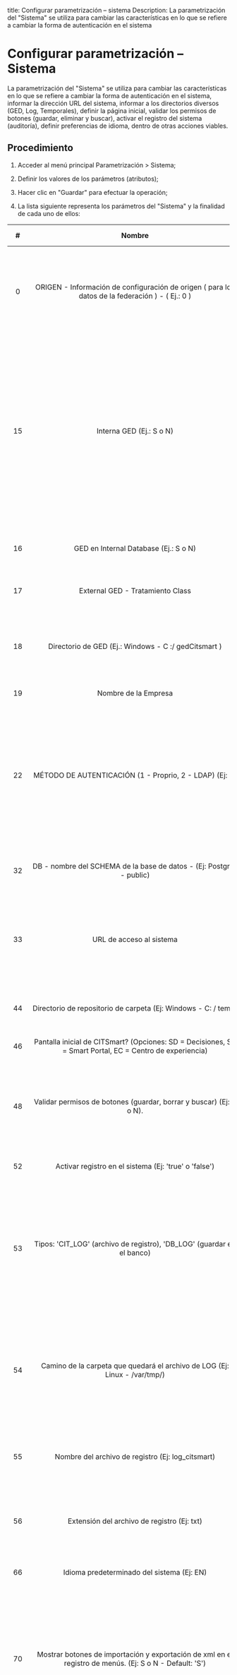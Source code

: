 title: Configurar parametrización – sistema
Description: La parametrización del "Sistema" se utiliza para cambiar las características en lo que se refiere a cambiar la forma de autenticación en el sistema
# Configurar parametrización – Sistema

La parametrización del "Sistema" se utiliza para cambiar las características en lo que se refiere a cambiar la forma de autenticación en el sistema, informar la dirección URL del sistema, informar a los directorios diversos (GED, Log, Temporales), definir la página inicial, validar los permisos de botones (guardar, eliminar y buscar), activar el registro del sistema (auditoría), definir preferencias de idioma, dentro de otras acciones viables.

Procedimiento
-------------

1.  Acceder al menú principal Parametrización \> Sistema;

2.  Definir los valores de los parámetros (atributos);

3.  Hacer clic en "Guardar" para efectuar la operación;

4.  La lista siguiente representa los parámetros del "Sistema" y la finalidad de
    cada uno de ellos:


| **#** |                                                    **Nombre**                                                   |         **Valores posibles**         |                                                                                                                                                                                                                                  Finalidad                                                                                                                                                                                                                                  |                                                                                                                                           **Orientaciones complementarias**                                                                                                                                          |
|:-----:|:---------------------------------------------------------------------------------------------------------------:|:------------------------------------:|:---------------------------------------------------------------------------------------------------------------------------------------------------------------------------------------------------------------------------------------------------------------------------------------------------------------------------------------------------------------------------------------------------------------------------------------------------------------------------:|:--------------------------------------------------------------------------------------------------------------------------------------------------------------------------------------------------------------------------------------------------------------------------------------------------------------------:|
|   0   |         ORIGEN - Información de configuración de origen ( para los datos de la federación ) - ( Ej.: 0 )        |                Ej.: 0                |                                                                                                                                                                                                  Configuración del Origen de las Informaciones (para federación de datos).                                                                                                                                                                                                  |                                                             Si no se informa el valor del parámetro, no será posible hacer la exportación del CMDB (base de datos de gestión de configuración) en la pantalla de "Gestión de Elementos de Configuración".                                                            |
|   15  |                                             Interna GED (Ej.: S o N)                                            |                 S o N                |                                            Informar si el GED (Gestión Electrónica de Documentos) es interno. Obs .: Actualmente la única forma de utilizar el GED es de forma interna. Al establecer 'S' para el GED Interno, el sistema creará la carpeta definida por el parámetro 18 y creará una subcarpeta con el identificador de empresa y otra subcarpeta llamada "A". Los archivos GED se guardarán en estas carpetas.                                            |                                                                           Si se informa el valor N para el GED Interno, los archivos no se guardan correctamente, no se guardarán en la ubicación correcta y no se hará sus criptografias.                                                                           |
|   16  |                                      GED en Internal Database (Ej.: S o N)                                      |                 S o N                |                                                                                                                                                                                       Informar si el GED (Gestión Electrónica de Documento) utilizado es interno en la base de datos.                                                                                                                                                                                       |                                                                                                                                                     No se aplica                                                                                                                                                     |
|   17  |                                         External GED - Tratamiento Class                                        |                                      |                                                                                                                                                                                                    Informar la clase del GED externo (Gestión Electrónica de Documentos).                                                                                                                                                                                                   |                                                                                                                                                     No se aplica                                                                                                                                                     |
|   18  |                               Directorio de GED (Ej.: Windows - C :/ gedCitsmart )                              |     Ej.: Windows – C;/gedCitsmart    |                                                                                                                                                                                      Definir el directorio para la manipulación de archivos del GED (Gestión Electrónica de Documento).                                                                                                                                                                                     |                                                                                  Si no informa el directorio GED, no funcionará la gestión electrónica de documentos, pues utiliza el directorio para encriptación de los archivos.                                                                                  |
|   19  |                                               Nombre de la Empresa                                              |                                      |                                                                                                                                                                                                                      Informar el nompre de la empresa.                                                                                                                                                                                                                      |                                                                                                                                                     No se aplica                                                                                                                                                     |
|   22  |                             MÉTODO DE AUTENTICACIÓN (1 - Proprio, 2 - LDAP) (Ej: 1)                             |                Ej.: 1                |                                                                                                                                                                                            Definir qué método de autenticación se utilizará en el sistema: 1 (propio) o 2 (LDAP).                                                                                                                                                                                           |             Si el método de autenticación LDAP se cambia de 1 (propio) a LDAP, entonces debe existir una sincronización entre LDAP y Citsmart, en ese momento, es común que haya duplicación de empleados y usuarios en la base de datos que pueden causar problemas de autenticación y perfil de acceso.            |
|   32  |                       DB - nombre del SCHEMA de la base de datos - (Ej: Postgres - public)                      |        Ej.: Postgres - public        |                                                                                                                                                                                           Informar el nombre del Schema de la Base de Datos que será utilizado por la aplicación.                                                                                                                                                                                           |                                                                                                                                                     No se aplica                                                                                                                                                     |
|   33  |                                             URL de acceso al sistema                                            |                                      |                                                                                                                                                                                                                    Informar la URL de acceso al sistema.                                                                                                                                                                                                                    |                                                                          Si no se informa correctamente la dirección URL del sistema, algunas características se comportarán de forma inesperada, por ejemplo, los informes no se generarán.                                                                         |
|   44  |                          Directorio de repositorio de carpeta (Ej: Windows - C: / temp)                         |        Ej.: Windows - C:/temp        |                                                                                                                                                                                                     Informar el directorio para almacenar los archivos que se cargarán.                                                                                                                                                                                                     |                                                                                                                Si no se informa correctamente el directorio, no podrá adjuntar archivos en el sistema.                                                                                                               |
|   46  |     Pantalla inicial de CITSmart? (Opciones: SD = Decisiones, SP = Smart Portal, EC = Centro de experiencia)    |                                      |                                                                                                                                                                                                              Definir cuál será la pantalla inicial del CITSmart                                                                                                                                                                                                             |                                                                                                                                                     No se aplica                                                                                                                                                     |
|   48  |                       Validar permisos de botones (guardar, borrar y buscar) (Ej: S o N).                       |                 S o N                |                                                                                                                                Definir si se validará el permiso de acceso de los botones: Guardar, Borrar y Buscar. Si es así, el permiso de acceso a los botones (Guardar, borrar y buscar), definido si el perfil de acceso será validado.                                                                                                                               |                                                                                                                                                     No se aplica                                                                                                                                                     |
|   52  |                              Activar registro en el sistema (Ej: 'true' o 'false')                              |           Ej.: true o false          |                                                                                                                                                                                                                  Activar el Log de Auditoría en el Sistema.                                                                                                                                                                                                                 |                                                                                                                                                     No se aplica                                                                                                                                                     |
|   53  |                      Tipos: 'CIT_LOG' (archivo de registro), 'DB_LOG' (guardar en el banco)                     |                                      |                                                                                        Definir el tipo de log del sistema "CIT_LOG" (archivo de log) o "DB_LOG" (guarda en el banco). Si el tipo de registro es "CIT_LOG", se guardará el archivo de registro en un directorio (definido en el parámetro 54). Si el tipo de registro es "DB_LOG", se lo guardará en la base de datos.                                                                                       |                                                                                                                                                     No se aplica                                                                                                                                                     |
|   54  |                    Camino de la carpeta que quedará el archivo de LOG (Ej: Linux - /var/tmp/)                   |        Ej.: Linux - /var/tmp/        |                                                                                                                     Informar el directorio (carpeta) para almacenar los archivos de registro (CIT_LOG). Al definir en el parámetro 53 el valor 'CIT_LOG', debe definir en este parámetro el directorio donde quedará almacenado el archivo de registro.                                                                                                                     |                                                                                                                Si no se informa el directorio, no se van almacenar los archivos de registro (CIT_LOG).                                                                                                               |
|   55  |                                Nombre del archivo de registro (Ej: log_citsmart)                                |           Ej.: log_citsmart          |                                                                                                                                                                           Definir el nombre del archivo de registro. Los archivos de registro se guardarán con el nombre definido en el parámetro.                                                                                                                                                                          |                                                                                                                                                     No se aplica                                                                                                                                                     |
|   56  |                                   Extensión del archivo de registro (Ej: txt)                                   |               Ej.: txt               |                                                                                                                                                                   Definir la extensión del archivo de log. Los archivos de registro se guardarán con la extensión TXT, tal como se define en el parámetro.                                                                                                                                                                  |                                                                                                                                                     No se aplica                                                                                                                                                     |
|   66  |                                    Idioma predeterminado del sistema (Ej: EN)                                    |           Ej.: EN = Inglés           |                                                                                                                                                                                                     Definir el idioma predeterminado que se utilizará en la aplicación.                                                                                                                                                                                                     |                                                                                                                                                     No se aplica                                                                                                                                                     |
|   70  |     Mostrar botones de importación y exportación de xml en el registro de menús. (Ej: S o N - Default: 'S')     |          S o N (Default: S)          |                                                                                                  Definir si los botones de importación y exportación de XML se mostrarán en la pantalla de Registro de Menús. Si se informa "S", se mostrarán en la pantalla de "Registro de Menú" los botones "Generar XML" y "Actualizar menús" para la importación y exportación de XML.                                                                                                 |                                                                                                          Si no se indica el valor del parámetro, se establece el valor predeterminado del sistema: "S" (Sí).                                                                                                         |
|   71  |              Parámetro para leer el archivo XML predeterminado de menús. (Ej: S o N - Default: 'S')             |          S o N (Default: S)          |                                                                                                                                                     Habilitar la lectura del archivo XML de los menús. Si está habilitado, se hace la lectura del archivo XML de los menús en el momento en que se inicia la aplicación.                                                                                                                                                    |                                                                                                         Si no se informa el valor del parámetro, se establece el valor predeterminado del sistema: "N" (No).                                                                                                         |
|  117  |                                Informar a la ruta para guardar los LOGDADOS mesa                                |                                      |                                                                                                                                                                                                         Definir el directorio para almacenar las tablas de LOGDADOS.                                                                                                                                                                                                        |                                                                                                               Si no se informa el directorio correctamente, no podrá almacenar las tablas de LOGDADOS.                                                                                                               |
|  118  |                                   ID del contrato estandár de apertura llamada                                  |                                      |                                                                                                                                                                   Informar el número de identificación (ID) del contrato para la realización de la apertura de incidentes/solicitudes a través del portal.                                                                                                                                                                  |                                                                                                  Si no se informa el valor del parámetro, no será posible realizar la apertura de incidentes/solicitudes vía portal.                                                                                                 |
|  131  |                 Ajuste el número de elementos que se enumeran en las encuestas (por default: 10)                |                                      |                                                                                                                                                                                     Definir la cantidad de datos que se enumerarán por página en las pantallas de Búsqueda del Sistema.                                                                                                                                                                                     |                                                                                                No hay impacto negativo. Si no se informa el valor del parámetro, se utilizará el valor predeterminado del sistema: 10.                                                                                               |
|  135  |                             ID perfil de acceso que se utilizará como administrador                             |                                      |                                                                          Indique el número de identificación (ID) del perfil de acceso que se utilizará como administrador para la validación de las actualizaciones de Citsmart ITSM. Sólo los usuarios relacionados con el perfil de acceso definido en este parámetro pueden acceder y validar la actualización de la versión de Citsmart ITSM.                                                                          |                                                                                                                                                     No se aplica                                                                                                                                                     |
|  136  |        Logo URL informes default(por ejemplo http://www.citsmart.com.br/imagens/logoPadraoRelatorio.png )       |                                      |                                                                                                                                                                                                 Informar la URL de la imagen que se utilizará como logotipo en los informes.                                                                                                                                                                                                |                                                                                                                                                     No se aplica                                                                                                                                                     |
|  198  |   Ruta de la carpeta que será el archivo de registro de la base de datos (por ejemplo, Linux - / var / tmp / )  |                                      |                                                                                                                                                                                             Informa el directorio (carpeta) para almacenar los archivos LOG de la Base de Datos.                                                                                                                                                                                            |                                                                                                               Si no se informa el directorio, no podrá almacenar los archivos LOG de la Base de Datos.                                                                                                               |
|  219  |                                    Habilitar la migración de datos automática                                   |                                      |                                                                                                                                                                                             Activar/Inactivar la rutina de importación de datos para ejecutarse automáticamente.                                                                                                                                                                                            | Con el parámetro activado, habilitará un subproceso que se ejecutará, que además de disminuir el rendimiento, puede escribir mensajes de error en los registros del sistema, si la importación de datos no está correctamente registrada. Si se indica "N", no se producirá la importación de datos automáticamente. |
|  223  |                         Configuración del e-mail del soporte de la herramienta Citsmart                         |  Ej.: soporte.citsmart@citsmart.com  |                                                                                                                                           Definir el correo electrónico del soporte CITSmart, que se mostrará en la barra de información. Nota: El sistema le permite agregar uno o más mensajes de correo electrónico de soporte.                                                                                                                                          |                                                                                                                                                     No se aplica                                                                                                                                                     |
|  224  |                        Configuración del teléfono del soporte de la herramienta Citsmart                        |        Ej.: +55 (61) 3966-4349       |                                                                                                                                                     Definir el número de teléfono del soporte de CITSmart para que aparezca en la barra de información. Nota: El sistema permite añadir uno o más teléfonos de soporte.                                                                                                                                                     |                                                                                                                                                     No se aplica                                                                                                                                                     |
|  225  |             Configuración del e-mail de soporte de la herramienta Citsmart en la Pantalla de Inicio             |  Ej.: soporte.citsmart@citsmart.com  |                                                                                                                                          Definir el correo electrónico de soporte del CITSmart para que aparezca en la pantalla de inicio de sesión. Nota: El sistema le permite agregar uno o más mensajes de correo electrónico.                                                                                                                                          |                                                                                                                                                     No se aplica                                                                                                                                                     |
|  226  |            Configuración del teléfono de soporte de la herramienta Citsmart en la Pantalla de inicio            |        Ej.: +55 (61) 3966-4349       |                                                                                                                                                 Definir el número de teléfono de soporte del CITSmart para que aparezca en la pantalla de inicio de sesión. Nota: El sistema permite añadir uno o más teléfonos de soporte.                                                                                                                                                 |                                                                                                                                                     No se aplica                                                                                                                                                     |
|  235  |   Utilizar Autocomplete en el campo de unidad en las pantallas de colaborador y unidad. (S o N - Default: 'N')  |          S o N (Default: N)          |                                                                                                                                                                  Definir si el objeto de pantalla, para el campo Unidad, será de Autocompletar (valor = S) o una casilla de selección (combobox) (valor=N).                                                                                                                                                                 |                                         Cambia la forma en que el usuario selecciona la unidad en las pantallas de Solicitud de Servicio, Registro de Problema y Solicitud de Cambio. Este parámetro no reflejará el campo de Unidad de la pantalla de Solicitud de servicio.                                        |
|  244  |                                         Mensaje de la pantalla de inicio                                        |                                      |                                                                                                                                                                                                    Informar un mensaje que aparecerá en la pantalla de Login del Sistema.                                                                                                                                                                                                   |                                                                                                   Cuando el parámetro no está configurado, aparecerá el mensaje predeterminado en la pantalla de inicio de sesión.                                                                                                   |
|  254  |                                 API de claves para el uso de servicios de Google                                |                                      |                                                                                                                                                                                                    Informar la clave que registra el consumo de los servicios del Google.                                                                                                                                                                                                   |                                                                                                                                                     No se aplica                                                                                                                                                     |
|  266  |                                            ID de calendario estándar                                            |                                      |                                                                                                                                                                                             Definir el calendario estándar para su uso en los filtros de recuperación de tareas.                                                                                                                                                                                            |                                                                                                                                                     No se aplica                                                                                                                                                     |
|  271  |                                  Informe a la ciudad de instalación del sistema                                 |                                      |                                                                                                                                                                                                 Informar el nombre de la ciudad que se mostrará en los informes del sistema.                                                                                                                                                                                                |                                                                                                                                                     No se aplica                                                                                                                                                     |
|  275  |                                      Mantener el sistema siempre en inglés?                                     |          S o N (Default: N)          |                                                                                                                                                                                                          Establecer si el idioma del sistema sólo estará en inglés.                                                                                                                                                                                                         |                                                                                                                                                     No se aplica                                                                                                                                                     |
|  276  |                                             URL del Informe Pentaho                                             |                                      |                                                                                           Informar la URL de la herramienta Pentaho para la construcción de informes dinámicos referentes a los procesos ITIL. Al informar la URL de la herramienta, cuando accede a la funcionalidad "Informes de Gerente Pentaho", se mostrará la herramienta para la construcción de informes.                                                                                           |                                                                                                                  Si no se informa el valor del parámetro, no tendrá acceso a la herramienta Pentaho.                                                                                                                 |
|  277  |    ¿Permite el registro de colaborador con el mismo nombre? Valores: "S" a "Sí" y "N" a "No". Estándar: "N"?    |          S o N (Default: N)          | Definir si se permitirá el registro de colaborador con el nombre similar a otro colaborador. Cuando su valor es "S", el sistema permite que el usuario registre un colaborador con el mismo nombre que otro colaborador ya registrado, pero con un número de ID diferente. También hace que los campos de identificación sea obligatorio. Cuando se informa el valor "N", el sistema no permite que se registre un usuario con el nombre similar a otro usuario registrado. |                                                                                                       Si no se establece el valor para el parámetro, el sistema automáticamente establecerá el valor: "N" (No).                                                                                                      |
|  278  |                     Tamaño máximo de archivo en bytes para cargar. Por defecto [1073741824]                     |                                      |                                                                                                                                                                                 Limitar la cantidad de Bytes que se puede cargar por archivo en las pantallas de datos adjuntos del sistema.                                                                                                                                                                                |                                                                  El tamaño del archivo que se cargará en las pantallas de datos adjuntos en la solicitud de servicio, problema, cambio, liberación, continuidad y panel de control BI será limitado.                                                                 |
|  297  |                  Deshabilita el envío de e-mails del sistema (Valores: "S" o "N" Default: "N")                  |          S o N (Default: N)          |                                                                                                                                                                                                       Deshabilita todos los envíos de correo electrónico del sistema.                                                                                                                                                                                                       |                                                                                                                                                     No se aplica                                                                                                                                                     |
|  318  | Lista de extensiones de archivos que no se pueden adjuntar (Para más de una extensión separar por punto y coma) |                                      |                                                                                                                                                                                                          Lista de extensiones de archivos que no se pueden adjuntar                                                                                                                                                                                                         |                                                                                                                                                     No se aplica                                                                                                                                                     |
|  319  |                                              Activar acceso remoto                                              |                                      |                                                                                                                                                                                                                 URL para abrir la pantalla de acceso remoto                                                                                                                                                                                                                 |                                                                                                                                                     No se aplica                                                                                                                                                     |
|  320  |                ID de la categoría Galería para enviar las imágenes añadidas en el editor (Ej: 1)                |                Ej.: 1                |                                                                                                                                                                                          Configurar el ID de la galería que se utilizará para cargar imágenes añadidas en el editor                                                                                                                                                                                         |                                                                                                                                                     No se aplica                                                                                                                                                     |
|  331  |                                             Activar Google Maps API                                             |                 S o N                |                                                                                                                                                                                                                          Activar el Google Maps API                                                                                                                                                                                                                         |                                                                                                                                                     No se aplica                                                                                                                                                     |
|  334  |                             Camino al logo del inicio (Ej: /citsmart/path/logo.png)                             |     Ej.: /citsmart/path/logo.png     |                                                                                                                                                                                                Permitir que el logotipo de la pantalla de inicio de sesión se pueda cambiar.                                                                                                                                                                                                |                                                                                                                                                     No se aplica                                                                                                                                                     |
|  335  |                          Camino al Logo del Portal (Ej: /citsmart/path/logo-portal.png)                         |  Ej.: /citsmart/path/logo-portal.png |                                                                                                                                                                                                             Permitir que el logotipo del Portal pueda cambiarse.                                                                                                                                                                                                            |                                                                                                                                                     No se aplica                                                                                                                                                     |
|  336  |                      Camino hacia la logo del sistema (Ej: /citsmart/path/logo-sistema.png)                     | Ej.: /citsmart/path/logo-sistema.png |                                                                                                                                                                                                            Permitir que el logotipo del sistema pueda cambiarse.                                                                                                                                                                                                            |                                                                                                                                                     No se aplica                                                                                                                                                     |
|  337  |     Hacer obligatorio el campo 'Localidad Física' en los registro de Ticket, Cambio e Liberación (default N)    |                                      |                                                                                                                                                                                                   Hacer obligatorio el campo 'Localidad Física' en el registro de Servicio                                                                                                                                                                                                  |                                                                                                                                                     No se aplica                                                                                                                                                     |
|  341  |                  Configuración del contacto para la oidoría en la pantalla de inicio de sesión                  |                                      |                                                                                                                                                                   Permite informar el teléfono/correo electróncio de la Oidoría, información que aparecerá en la pantalla de inicio de sesión del sistema.                                                                                                                                                                  |                                                                                                                                                     No se aplica                                                                                                                                                     |
|  344  |                           Oidoría - URL predeterminada para el logotipo de la pantalla                          |                                      |                                                                                                                                                                                                       Permite informar el enlace de un logo a la pantalla de Oidoría.                                                                                                                                                                                                       |                                                                                                                                                     No se aplica                                                                                                                                                     |
|  345  |                                      Oidoría - ID del servicio de denuncia                                      |                                      |                                                                                                                                                                          Permite informar el código de la actividad de denuncia de un portafolio utilizado en la apertura de un ticket de Oidoría.                                                                                                                                                                          |                                                                                                                                                     No se aplica                                                                                                                                                     |
|  346  |                                     Oidoría - ID del servicio de reclamación                                    |                                      |                                                                                                                                                                         Permite informar el código de la actividad de reclamación de un portafolio utilizado en la apertura de un ticket de Oidoría.                                                                                                                                                                        |                                                                                                                                                     No se aplica                                                                                                                                                     |
|  347  |                                      Oidoría - ID de servicio de sugerencia                                     |                                      |                                                                                                                                                                         Permite informar el código de la actividad de sugerencia de un portafolio utilizada en la apertura de un ticket de Oidoría.                                                                                                                                                                         |                                                                                                                                                     No se aplica                                                                                                                                                     |
|  348  |                                Oidoría - Login del usuario para la autenticación                                |                                      |                                                                                                                                                                                          Permite informar el usuario solicitante utilizado en la apertura de un ticket de Oidoría.                                                                                                                                                                                          |                                                                                                                                                     No se aplica                                                                                                                                                     |
|  349  |                                       Oidoría - ID del origen del contacto                                      |                                      |                                                                                                                                                                                       Permite informar el código del origen del llamado usado en la apertura de un ticket de Oidoría.                                                                                                                                                                                       |                                                                                                                                                     No se aplica                                                                                                                                                     |
|  370  |                    Activar autenticación automática por correo electrónico a través de token                    |                                      |                                                                                                                                                                                        Permite activar o desactivar la capacidad del sistema para recibir la autenticación vía token.                                                                                                                                                                                       |                                                                                                                                                     No se aplica                                                                                                                                                     |
|  378  |              Cantidad mínima de registros que determina la generación del informe en segundo plano              |      ej.: desde 50.000 registros     |                                                                                                                                                                                              Establecer un límite a partir del cual los informes se generarán en segundo plano.                                                                                                                                                                                             |                                                               Hace que los informes de la pantalla Búsqueda avanzada, se generen en segundo plano y cuando estén listos, se envía una notificación al usuario con un vínculo para descargar el archivo.                                                              |
|  383  |                              Habilitar la lista de dominios en el inicio de sesión                              |   Ej.: citsmart.com\ariadner.borges  |                                                                          Permite mostrar u ocultar la lista de dominios en la pantalla de inicio de sesión por una cuestión de seguridad. Si se habilita el parámetro y el usuario escribe un dominio, el dominio se cambiará al digitado. Si el usuario ha introducido un dominio y cambia el listado, también se cambiará el dominio introducido.                                                                         |                                                                                                                                                     No se aplica                                                                                                                                                     |
|  384  |                           Tiempo de espera de las consultas a Servicio Web DATA_QUERY                           |              "Default:0"             |                                                                                                                                                                                         Tiempo máximo de espera para la respuesta de la consulta mediante el servicio Web DATA_QUERY                                                                                                                                                                                        |                                                                                                                   El tiempo definido en el sistema está en segundos: de 0 a 2.147.483.647 segundos.                                                                                                                  |
|  385  |                              Habilitar creación de solicitud relacionada como copia                             |                 S o N                |                                                            Permite la visualización del botón "crear solicitud relacionada por copia", en la pantalla interna de solicitud de servicio. Este botón abrirá la pantalla para crear una solicitud relacionada, copiando la descripción, solicitante, datos adjuntos, conocimientos relacionados y elementos de configuración de la solicitud de servicio principal.                                                            |                                                                                                                                                     No se aplica                                                                                                                                                     |
| 390 |                                                 ID de la unidad estándar                                                |                                       |                                                                                                                                                                                                                                                                    ID de la unidad que se asignará al usuario registrado en el perfil                                                                                                                                                                                               |                                                                                                                                                No se aplica.                                                                                                                                                |
| 400 |                                           Smart Analytics – URL Schema Gen                                          |                                       |                                                                                                                                                                                                                                              Parámetro depreciado a partir de la versión 8.0                                                                                                                                                                                                                    |                                                                                                                                                No se aplica.                                                                                                                                                |
| 401 |                                            Smart Analytics – URL externa                                            |                                       |                                                                                                                                                                         Camino para acceso al BI                                                                                                                                                                                                                                                                                          |                                                                                                                                                No se aplica.                                                                                                                                                |
| 402 |                                            Anuva Assistant – URL externa                                            |                                       |                                                                                                                                                                      Camino para acesso externo a Anuva                                                                                                                                                                                                                                                                                             |                                                                                                                                                No se aplica.                                                                                                                                                |
| 403 |                                         Utilizar autenticación SSO para iniciar sesión                                        |                 S o N                |                                                                                                                                                                                                                                                      Permite utilizar Single Sign On para iniciar sesión en el sistema                                                                                                                                                                                                             |                                                                                                                                                No se aplica.                                                                                                                                                |
| 405 |                            Configuración Machine Learning                            |                                       |                                                                                                                                                                                                                                                                                  Permite utilizar Machine Learning para la apertura de tickets. *NOTA:Este parámetro se encuentra en la funcionalidad "Parámetros CITSmart"*                                                                                                                                                                                |                                                                                                                                                 No se aplica                                                                                                                                                |
| 409 |                            LDAP - Atributo que representa el superior inmediato del usuario                            |                                       |                                                                                                                                                                                                                                                                                                                                                                                                                                                                   |                                                                                                                                                 No se aplica                                                                                                                                                |
|  449  |                     Tiempo de Sesión del Usuario (En Minutos)                   |                  Ej.: 120 minutos                                  |                                                                                                                                                                                                  Establecer el tiempo de expiración de las sesiones de la aplicación                                                                                                                                                                                                |                                                        Incluir, en minutos, el valor deseado para la duración de la sesión. Luego, es necesario desconectarse y volver a conectarse al sistema, de esta manera, el sistema buscará el nuevo valor predeterminado para el tiempo de expiración de la sesión.                                                        |
|  450  |                  Habilitar Anuva Assistant                |                 S o N               |                                                                                                                                                                                                  Habilitar o no la Anuva en el workflow de CITSmart                                                                                                                                                                                               |                                                         El parámetro se refleja directamente en el Smart Chat externo (Centro de Experiencia y Smart Portal) y el botón interno en el encabezado del sistema donde se muestra el botón para hablar con Anuva.


Tabla 1 - Lista de parámetros
!!! tip "About"

    <b>Product/Version:</b> CITSmart | 8.00 &nbsp;&nbsp;
    <b>Updated:</b>01/28/2021 – Larissa Lourenço
